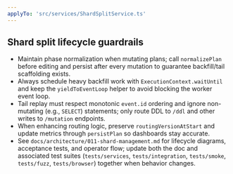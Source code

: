 ```yaml
---
applyTo: 'src/services/ShardSplitService.ts'
---
```


## Shard split lifecycle guardrails

- Maintain phase normalization when mutating plans; call `normalizePlan` before editing and persist after every mutation to guarantee backfill/tail scaffolding exists.
- Always schedule heavy backfill work with `ExecutionContext.waitUntil` and keep the `yieldToEventLoop` helper to avoid blocking the worker event loop.
- Tail replay must respect monotonic `event.id` ordering and ignore non-mutating (e.g., `SELECT`) statements; only route DDL to `/ddl` and other writes to `/mutation` endpoints.
- When enhancing routing logic, preserve `routingVersionAtStart` and update metrics through `persistPlan` so dashboards stay accurate.
- See `docs/architecture/011-shard-management.md` for lifecycle diagrams, acceptance tests, and operator flow; update both the doc and associated test suites (`tests/services`, `tests/integration`, `tests/smoke`, `tests/fuzz`, `tests/browser`) together when behavior changes.
